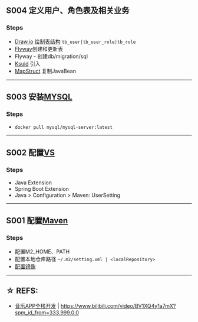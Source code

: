 ## S004 定义用户、角色表及相关业务
### Steps
- [Draw.io](https://app.diagrams.net/) [绘制表结构](src/test/resources/tbdraws/S004_1_t_user_row.drawio) `tb_user|tb_user_role|tb_role`
- [Flyway](https://flywaydb.org/documentation/getstarted/firststeps/maven)创建和更新表
- Flyway - 创建db/migration/sql
- [Ksuid](https://github.com/ksuid/ksuid) 引入
- [MapStruct](https://mapstruct.org/documentation/installation/) 复制JavaBean
--------------------------------------------------------
## S003 安装[MYSQL](https://www.jianshu.com/p/eb3d9129d880)
### Steps
- `docker pull mysql/mysql-server:latest`
--------------------------------------------------------
## S002 配置[VS](https://blog.csdn.net/zyd573803837/article/details/109263219)
### Steps  
- Java Extension
- Spring Boot Extension
- Java > Configuration > Maven: UserSetting
----------------------------------------------------------
## S001 配置[Maven](https://maven.apache.org/download.cgi)
### Steps
- 配置M2_HOME、PATH
- 配置本地仓库路径 `~/.m2/setting.xml | <localRepository>`
- [配置镜像](https://developer.aliyun.com/mirror/maven)
------------------------------------------------------------
## ☆ REFS:
- [音乐APP全栈开发](https://www.bilibili.com/video/BV1XQ4y1a7mX?spm_id_from=333.999.0.0) |  https://www.bilibili.com/video/BV1XQ4y1a7mX?spm_id_from=333.999.0.0